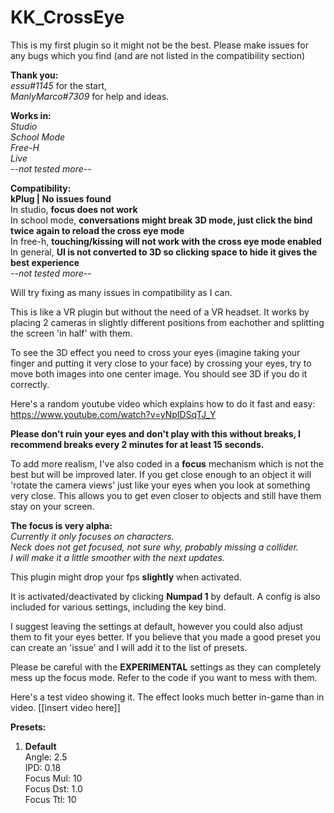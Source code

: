 # KK_CrossEye

This is my first plugin so it might not be the best. Please make issues for any bugs which you find (and are not listed in the compatibility section)

**Thank you:**  
   *essu#1145* for the start,  
   *ManlyMarco#7309* for help and ideas.  

**Works in:**  
     *Studio*  
     *School Mode*  
     *Free-H*  
     *Live*  
     *--not tested more--*  

**Compatibility:**  
   **kPlug | No issues found**  
     In studio, **focus does not work**  
     In school mode, **conversations might break 3D mode, just click the bind twice again to reload the cross eye mode**  
     In free-h, **touching/kissing will not work with the cross eye mode enabled**  
     In general, **UI is not converted to 3D so clicking space to hide it gives the best experience**  
     *--not tested more--*  

Will try fixing as many issues in compatibility as I can.

This is like a VR plugin but without the need of a VR headset. It works by placing 2 cameras in slightly different positions from eachother and splitting the screen 'in half' with them.

To see the 3D effect you need to cross your eyes (imagine taking your finger and putting it very close to your face) by crossing your eyes, try to move both images into one center image. You should see 3D if you do it correctly.

Here's a random youtube video which explains how to do it fast and easy: https://www.youtube.com/watch?v=yNpIDSqTJ_Y

**Please don't ruin your eyes and don't play with this without breaks, I recommend breaks every 2 minutes for at least 15 seconds.**

To add more realism, I've also coded in a **focus** mechanism which is not the best but will be improved later. If you get close enough to an object it will 'rotate the camera views' just like your eyes when you look at something very close. This allows you to get even closer to objects and still have them stay on your screen.

**The focus is very alpha:**  
   *Currently it only focuses on characters.*  
   *Neck does not get focused, not sure why, probably missing a collider.*  
   *I will make it a little smoother with the next updates.*  

This plugin might drop your fps **slightly** when activated. 

It is activated/deactivated by clicking **Numpad 1** by default. 
A config is also included for various settings, including the key bind.

I suggest leaving the settings at default, however you could also adjust them to fit your eyes better. If you believe that you made a good preset you can create an 'issue' and I will add it to the list of presets.

Please be careful with the **EXPERIMENTAL** settings as they can completely mess up the focus mode. Refer to the code if you want to mess with them.

Here's a test video showing it. The effect looks much better in-game than in video. [[insert video here]]

**Presets:**  
1. **Default**  
   Angle: 2.5  
   IPD: 0.18  
   Focus Mul: 10  
   Focus Dst: 1.0  
   Focus Ttl: 10  
